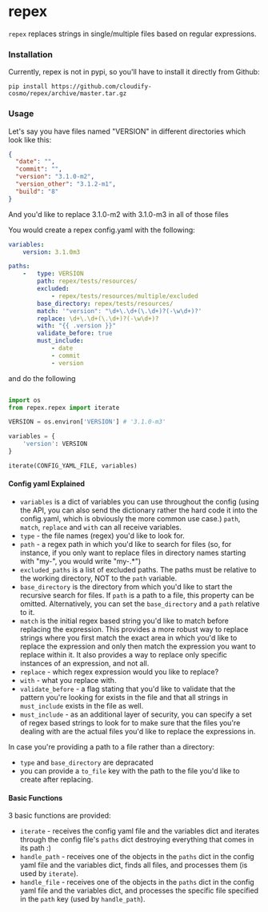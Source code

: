 repex
=======

`repex` replaces strings in single/multiple files based on regular expressions.

### Installation

Currently, repex is not in pypi, so you'll have to install it directly from Github:

```shell
pip install https://github.com/cloudify-cosmo/repex/archive/master.tar.gz
```

### Usage

Let's say you have files named "VERSION" in different directories which look like this:

```json
{
  "date": "",
  "commit": "",
  "version": "3.1.0-m2",
  "version_other": "3.1.2-m1",
  "build": "8"
}
```

And you'd like to replace 3.1.0-m2 with 3.1.0-m3 in all of those files

You would create a repex config.yaml with the following:

```yaml
variables:
    version: 3.1.0m3

paths:
    -   type: VERSION
        path: repex/tests/resources/
        excluded:
            - repex/tests/resources/multiple/excluded
        base_directory: repex/tests/resources/
        match: '"version": "\d+\.\d+(\.\d+)?(-\w\d+)?'
        replace: \d+\.\d+(\.\d+)?(-\w\d+)?
        with: "{{ .version }}"
        validate_before: true
        must_include:
            - date
            - commit
            - version
```

and do the following

```python

import os
from repex.repex import iterate

VERSION = os.environ['VERSION'] # '3.1.0-m3'

variables = {
    'version': VERSION
}

iterate(CONFIG_YAML_FILE, variables)
```

#### Config yaml Explained

- `variables` is a dict of variables you can use throughout the config (using the API, you can also send the dictionary rather the hard code it into the config.yaml, which is obviously the more common use case.) `path`, `match`, `replace` and `with` can all receive variables.
- `type` - the file names (regex) you'd like to look for.
- `path` - a regex path in which you'd like to search for files (so, for instance, if you only want to replace files in directory names starting with "my-", you would write "my-.*")
- `excluded_paths` is a list of excluded paths. The paths must be relative to the working directory, NOT to the `path` variable.
- `base_directory` is the directory from which you'd like to start the recursive search for files. If `path` is a path to a file, this property can be omitted. Alternatively, you can set the `base_directory` and a `path` relative to it.
- `match` is the initial regex based string you'd like to match before replacing the expression. This provides a more robust way to replace strings where you first match the exact area in which you'd like to replace the expression and only then match the expression you want to replace within it. It also provides a way to replace only specific instances of an expression, and not all.
- `replace` - which regex expression would you like to replace?
- `with` - what you replace with.
- `validate_before` - a flag stating that you'd like to validate that the pattern you're looking for exists in the file and that all strings in `must_include` exists in the file as well.
- `must_include` - as an additional layer of security, you can specify a set of regex based strings to look for to make sure that the files you're dealing with are the actual files you'd like to replace the expressions in.

In case you're providing a path to a file rather than a directory:

- `type` and `base_directory` are depracated
- you can provide a `to_file` key with the path to the file you'd like to create after replacing.

#### Basic Functions

3 basic functions are provided:

- `iterate` - receives the config yaml file and the variables dict and iterates through the config file's `paths` dict destroying everything that comes in its path :)
- `handle_path` - receives one of the objects in the `paths` dict in the config yaml file and the variables dict, finds all files, and processes them (is used by `iterate`).
- `handle_file` - receives one of the objects in the `paths` dict in the config yaml file and the variables dict, and processes the specific file specified in the `path` key (used by `handle_path`).